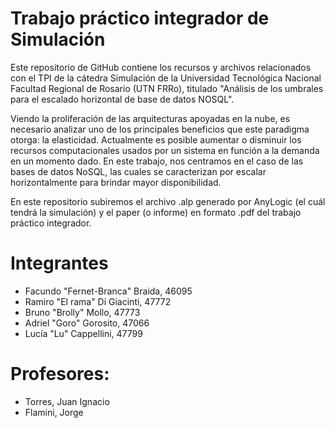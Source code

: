 # Trabajo práctico integrador de Simulación

Este repositorio de GitHub contiene los recursos y archivos relacionados con el TPI de la cátedra Simulación de la Universidad Tecnológica Nacional Facultad Regional de Rosario (UTN FRRo), titulado "Análisis de los umbrales para el escalado horizontal de base de datos NOSQL".


Viendo la proliferación de las arquitecturas apoyadas en la nube, es necesario analizar uno de los principales beneficios que este paradigma otorga: la elasticidad. Actualmente es posible aumentar o disminuir los recursos computacionales usados por un sistema en función a la demanda en un momento dado. En este trabajo, nos centramos en el caso de las bases de datos NoSQL, las cuales se caracterizan por escalar horizontalmente para brindar mayor disponibilidad.

En este repositorio subiremos el archivo .alp generado por AnyLogic (el cuál tendrá la simulación) y el paper (o informe) en formato .pdf del trabajo práctico integrador.

# Integrantes
- Facundo "Fernet-Branca" Braida, 46095
- Ramiro "El rama" Di Giacinti, 47772
- Bruno "Brolly" Mollo, 47773
- Adriel "Goro" Gorosito, 47066
- Lucía "Lu" Cappellini, 47799

# Profesores:
-  Torres, Juan Ignacio
-  Flamini, Jorge
